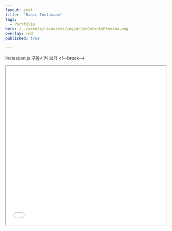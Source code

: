 ```yaml
---
layout: post
title:  "Basic Instascan"
tags:
  - Portfolio
hero: /../assets/resources/img/ar/arCntentsPreview.png
overlay: red
published: true

---
```

Instascan.js 구동시켜 보기 
<!–-break-–>

<iframe width="100%" height="500px;" src="/../assets/resources/html/instascan.html"></iframe>
